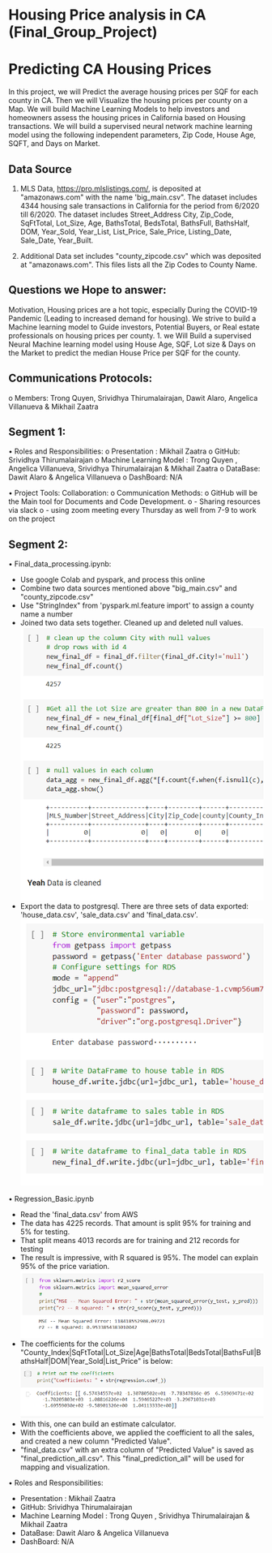 # Housing Price analysis in CA (Final_Group_Project) 

# Predicting CA Housing Prices  
In this project, we will Predict the average housing prices per SQF for each county in CA. Then we will Visualize the housing prices per county on a Map. 
We will build Machine Learning Models to help investors and homeowners assess the housing prices in California based on Housing transactions. We will build a  supervised neural network machine learning model using the following independent parameters, Zip Code, House Age, SQFT, and Days on Market.



## Data Source
1) MLS Data, https://pro.mlslistings.com/, is deposited at "amazonaws.com" with the name 'big_main.csv". The dataset includes 4344 housing sale transactions in California for the period from 6/2020 till 6/2020. The dataset includes Street_Address	City, Zip_Code, SqFtTotal, Lot_Size, Age, BathsTotal, BedsTotal, BathsFull, BathsHalf, DOM, Year_Sold, Year_List, List_Price, Sale_Price, Listing_Date, Sale_Date, Year_Built. 

2) Additional Data set includes "county_zipcode.csv" which was deposited at "amazonaws.com". This files lists all the Zip Codes to County Name.

## Questions we Hope to answer:
Motivation, Housing prices are a hot topic, especially During the COVID-19 Pandemic (Leading to increased demand for housing). We strive to build a Machine learning model to Guide investors, Potential Buyers, or Real estate professionals on housing prices per county. 
    1. we Will Build a supervised Neural Machine learning model using  House Age, SQF, Lot size & Days on the Market to predict the median House Price per SQF for the county. 



## Communications Protocols:
o	Members: Trong Quyen, Srividhya Thirumalairajan, Dawit Alaro, Angelica Villanueva & Mikhail Zaatra

##    Segment 1:
• Roles and Responsibilities:
    o	Presentation : Mikhail Zaatra
    o	GitHub: Srividhya Thirumalairajan
    o	Machine Learning Model : Trong Quyen , Angelica Villanueva,  Srividhya Thirumalairajan & Mikhail Zaatra
    o	DataBase: Dawit Alaro  & Angelica Villanueva
    o	DashBoard: N/A 
    
• Project Tools: Collaboration: 
    o	Communication Methods: 
    o	GitHub will be the Main tool for Documents and Code Development. 
    o	- Sharing resources via slack
    o	- using zoom meeting every Thursday as well from 7-9 to work on the project
    
##    Segment 2:

•	Final_data_processing.ipynb:
*   Use google Colab and pyspark, and process this online
*   Combine two data sources mentioned above "big_main.csv" and "county_zipcode.csv"
*   Use "StringIndex" from 'pyspark.ml.feature import' to assign a county name a number
*   Joined two data sets together.  Cleaned up and deleted null values.<br> ![Data Processing Yeah Data is cleaned](tq_folder/images/data_processing_1.png)
*   Export the data to postgresql.  There are three sets of data exported: 'house_data.csv', 'sale_data.csv' and 'final_data.csv'.<br> ![Data Processing data export](tq_folder/images/data_processing_2.png)


•	Regression_Basic.ipynb
* 	Read the 'final_data.csv' from AWS
*   The data has 4225 records. That amount is split 95% for training and 5% for testing.
*   That split means 4013 records are for training and 212 records for testing 
*   The result is impressive, with R squared is 95%.  The model can explain 95% of the price variation.<br> ![Regression Basic MSE and R squared](tq_folder/images/Regression_Basic_1.png)
*   The coefficients for the colums "County_Index|SqFtTotal|Lot_Size|Age|BathsTotal|BedsTotal|BathsFull|BathsHalf|DOM|Year_Sold|List_Price" is below:<br> ![Regression Basic Model Coefficients](tq_folder/images/Regression_Basic_2.png)
*   With this, one can build an estimate calculator.
*   With the coefficients above, we applied the coefficient to all the sales, and created a new column "Predicted Value".
*   "final_data.csv" with an extra column of "Predicted Value" is saved as "final_prediction_all.csv". This "final_prediction_all" will be used for mapping and visualization.

    

•	Roles and Responsibilities:
*   Presentation : Mikhail Zaatra
*   GitHub: Srividhya Thirumalairajan
*   Machine Learning Model : Trong Quyen , Srividhya Thirumalairajan & Mikhail Zaatra
*   DataBase: Dawit Alaro  & Angelica Villanueva
*   DashBoard: N/A 

